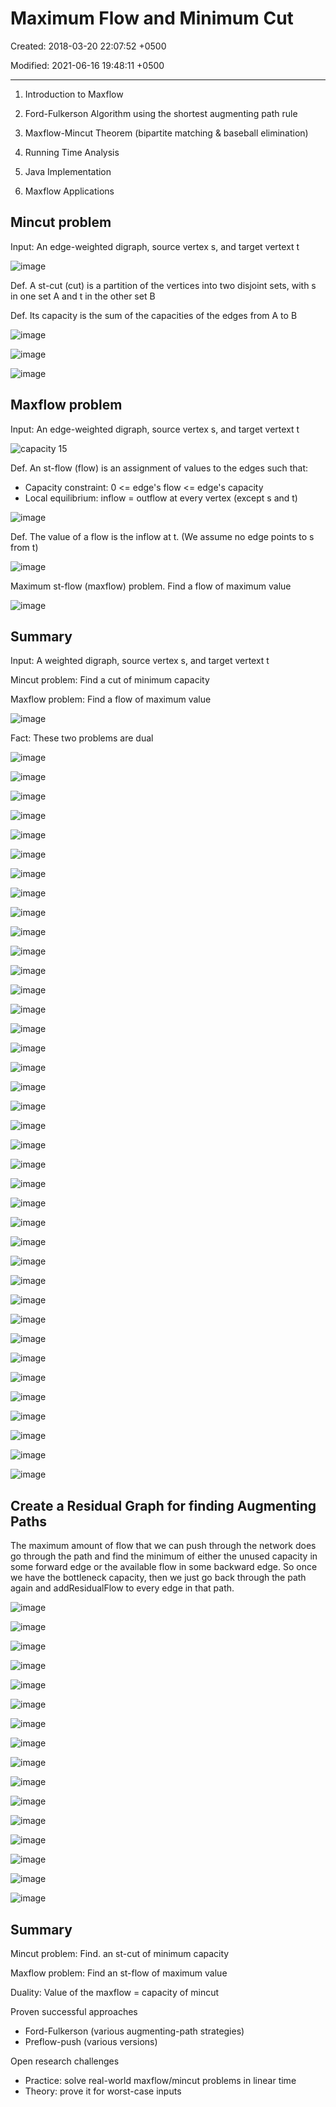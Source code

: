 # Maximum Flow and Minimum Cut

Created: 2018-03-20 22:07:52 +0500

Modified: 2021-06-16 19:48:11 +0500

---

1.  Introduction to Maxflow

2.  Ford-Fulkerson Algorithm using the shortest augmenting path rule

3.  Maxflow-Mincut Theorem (bipartite matching & baseball elimination)

4.  Running Time Analysis

5.  Java Implementation

6.  Maxflow Applications

## Mincut problem

Input: An edge-weighted digraph, source vertex s, and target vertext t

![image](media/Maximum-Flow-and-Minimum-Cut-image1.jpg)

Def. A st-cut (cut) is a partition of the vertices into two disjoint sets, with s in one set A and t in the other set B

Def. Its capacity is the sum of the capacities of the edges from A to B

![image](media/Maximum-Flow-and-Minimum-Cut-image2.jpg)

![image](media/Maximum-Flow-and-Minimum-Cut-image3.png)

![image](media/Maximum-Flow-and-Minimum-Cut-image4.png)

## Maxflow problem

Input: An edge-weighted digraph, source vertex s, and target vertext t

![capacity 15 ](media/Maximum-Flow-and-Minimum-Cut-image5.jpg)

Def. An st-flow (flow) is an assignment of values to the edges such that:
-   Capacity constraint: 0 <= edge's flow <= edge's capacity
-   Local equilibrium: inflow = outflow at every vertex (except s and t)

![image](media/Maximum-Flow-and-Minimum-Cut-image6.jpg)

Def. The value of a flow is the inflow at t. (We assume no edge points to s from t)

![image](media/Maximum-Flow-and-Minimum-Cut-image7.jpg)

Maximum st-flow (maxflow) problem. Find a flow of maximum value

![image](media/Maximum-Flow-and-Minimum-Cut-image8.jpg)

## Summary

Input: A weighted digraph, source vertex s, and target vertext t

Mincut problem: Find a cut of minimum capacity

Maxflow problem: Find a flow of maximum value

![image](media/Maximum-Flow-and-Minimum-Cut-image9.jpg)

Fact: These two problems are dual

![image](media/Maximum-Flow-and-Minimum-Cut-image10.png)

![image](media/Maximum-Flow-and-Minimum-Cut-image11.png)

![image](media/Maximum-Flow-and-Minimum-Cut-image12.png)

![image](media/Maximum-Flow-and-Minimum-Cut-image13.png)

![image](media/Maximum-Flow-and-Minimum-Cut-image14.png)

![image](media/Maximum-Flow-and-Minimum-Cut-image15.png)

![image](media/Maximum-Flow-and-Minimum-Cut-image16.png)

![image](media/Maximum-Flow-and-Minimum-Cut-image17.png)

![image](media/Maximum-Flow-and-Minimum-Cut-image18.png)

![image](media/Maximum-Flow-and-Minimum-Cut-image19.png)

![image](media/Maximum-Flow-and-Minimum-Cut-image20.png)

![image](media/Maximum-Flow-and-Minimum-Cut-image21.png)

![image](media/Maximum-Flow-and-Minimum-Cut-image22.png)

![image](media/Maximum-Flow-and-Minimum-Cut-image23.png)

![image](media/Maximum-Flow-and-Minimum-Cut-image24.png)

![image](media/Maximum-Flow-and-Minimum-Cut-image25.png)

![image](media/Maximum-Flow-and-Minimum-Cut-image26.png)

![image](media/Maximum-Flow-and-Minimum-Cut-image27.png)

![image](media/Maximum-Flow-and-Minimum-Cut-image28.png)

![image](media/Maximum-Flow-and-Minimum-Cut-image29.png)

![image](media/Maximum-Flow-and-Minimum-Cut-image30.png)

![image](media/Maximum-Flow-and-Minimum-Cut-image31.png)

![image](media/Maximum-Flow-and-Minimum-Cut-image32.png)

![image](media/Maximum-Flow-and-Minimum-Cut-image33.png)

![image](media/Maximum-Flow-and-Minimum-Cut-image34.png)

![image](media/Maximum-Flow-and-Minimum-Cut-image35.png)

![image](media/Maximum-Flow-and-Minimum-Cut-image36.png)

![image](media/Maximum-Flow-and-Minimum-Cut-image37.png)

![image](media/Maximum-Flow-and-Minimum-Cut-image38.png)

![image](media/Maximum-Flow-and-Minimum-Cut-image39.png)

![image](media/Maximum-Flow-and-Minimum-Cut-image40.png)

![image](media/Maximum-Flow-and-Minimum-Cut-image41.png)

![image](media/Maximum-Flow-and-Minimum-Cut-image42.png)

![image](media/Maximum-Flow-and-Minimum-Cut-image43.png)

![image](media/Maximum-Flow-and-Minimum-Cut-image44.png)

![image](media/Maximum-Flow-and-Minimum-Cut-image45.png)

![image](media/Maximum-Flow-and-Minimum-Cut-image46.png)

![image](media/Maximum-Flow-and-Minimum-Cut-image47.png)

## Create a Residual Graph for finding Augmenting Paths

The maximum amount of flow that we can push through the network does go through the path and find the minimum of either the unused capacity in some forward edge or the available flow in some backward edge. So once we have the bottleneck capacity, then we just go back through the path again and addResidualFlow to every edge in that path.

![image](media/Maximum-Flow-and-Minimum-Cut-image48.png)

![image](media/Maximum-Flow-and-Minimum-Cut-image49.png)

![image](media/Maximum-Flow-and-Minimum-Cut-image50.png)

![image](media/Maximum-Flow-and-Minimum-Cut-image51.png)

![image](media/Maximum-Flow-and-Minimum-Cut-image52.png)

![image](media/Maximum-Flow-and-Minimum-Cut-image53.png)

![image](media/Maximum-Flow-and-Minimum-Cut-image54.png)

![image](media/Maximum-Flow-and-Minimum-Cut-image55.png)

![image](media/Maximum-Flow-and-Minimum-Cut-image56.png)

![image](media/Maximum-Flow-and-Minimum-Cut-image57.png)

![image](media/Maximum-Flow-and-Minimum-Cut-image58.png)

![image](media/Maximum-Flow-and-Minimum-Cut-image59.png)

![image](media/Maximum-Flow-and-Minimum-Cut-image60.png)

![image](media/Maximum-Flow-and-Minimum-Cut-image61.png)

![image](media/Maximum-Flow-and-Minimum-Cut-image62.png)

![image](media/Maximum-Flow-and-Minimum-Cut-image63.png)

## Summary

Mincut problem: Find. an st-cut of minimum capacity

Maxflow problem: Find an st-flow of maximum value

Duality: Value of the maxflow = capacity of mincut

Proven successful approaches
-   Ford-Fulkerson (various augmenting-path strategies)
-   Preflow-push (various versions)

Open research challenges
-   Practice: solve real-world maxflow/mincut problems in linear time
-   Theory: prove it for worst-case inputs
































